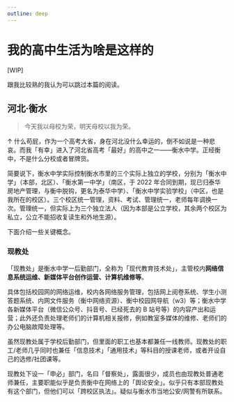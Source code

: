 ```yaml
---
outline: deep
---
```


# 我的高中生活为啥是这样的

[WIP]

跟我比较熟的我认为可以跳过本篇的阅读。

## 河北·衡水

> 今天我以母校为荣，明天母校以我为荣。

↑ 什么苟屁，作为一个高考大省，身在河北没什么幸运的，倒不如说是一种悲哀。而我「有幸」进入了河北省高考「最好」的高中之一——衡水中学。正经衡中，不是什么分校或者冒牌货。

简要说下，衡水中学实际控制衡水市里的三个实际上独立的学校，分别为「衡水中学」（本部，北区）、「衡水第一中学」（南区，于 2022 年合同到期，现已归泰华房地产管理，与衡中脱钩，更名为泰华中学）、「衡水中学实验学校」（中区，也是我所在的校区）。三个校区统一管理，资料、考试、管理统一，老师每年调换一次。管理统一，但实际上为三个独立法人（因为本部是公立学校，其余两个校区为私立，公立不能招收复读生和外地生源）。

下面介绍一些关键概念。

### 现教处

「现教处」是衡水中学一后勤部门，全称为「现代教育技术处」，主管校内**网络信息系统运维、新媒体平台创作运营、计算机维修等**。

具体包括校园网的网络运维，校内各网络服务管理，包括网上阅卷系统、学生小测答题系统、内网文件服务（衡中网络资源）、衡中校园网导航（w3）等；衡水中学各新媒体平台（微信公众号、抖音号、已经死去的 B 站号等）的内容产出和运营；此外还负责处理老师们的计算机相关报修，例如教室多媒体的维修、老师们的办公电脑故障处理等。

虽然现教处属于学校后勤部门，但里面的职工也基本都兼任一线教师。现教处的职工/老师几乎同时也兼任「信息技术」「通用技术」等科目的授课老师，或者开设自己的选修/社团课等。

现教处下设一「申必」部门，名曰「督察处」，露面很少，成员也由现教处普通老师兼任，主要职能似乎是负责衡中在网络上的「舆论安全」。似乎只有本部现教处有这个部门，但他们可以「跨校区执法」。疑似与衡水市当地公安/网警有所联系。
